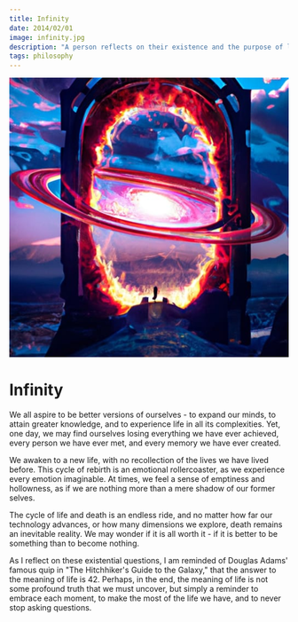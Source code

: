 ```yaml
---
title: Infinity
date: 2014/02/01
image: infinity.jpg
description: "A person reflects on their existence and the purpose of life. They question the worth of their experiences and achievements, as they believe they will ultimately be forgotten in the end. The protagonist grapples with the idea of never existing and wonders if it would be better to not have started existing at all. The search for meaning in life is a common theme throughout the story."
tags: philosophy
---
```


![infinity](/static/posts/infinity.jpg)

# Infinity

We all aspire to be better versions of ourselves - to expand our minds, to attain greater knowledge, and to experience life in all its complexities. Yet, one day, we may find ourselves losing everything we have ever achieved, every person we have ever met, and every memory we have ever created.

We awaken to a new life, with no recollection of the lives we have lived before. This cycle of rebirth is an emotional rollercoaster, as we experience every emotion imaginable. At times, we feel a sense of emptiness and hollowness, as if we are nothing more than a mere shadow of our former selves.

The cycle of life and death is an endless ride, and no matter how far our technology advances, or how many dimensions we explore, death remains an inevitable reality. We may wonder if it is all worth it - if it is better to be something than to become nothing.

As I reflect on these existential questions, I am reminded of Douglas Adams' famous quip in "The Hitchhiker's Guide to the Galaxy," that the answer to the meaning of life is 42. Perhaps, in the end, the meaning of life is not some profound truth that we must uncover, but simply a reminder to embrace each moment, to make the most of the life we have, and to never stop asking questions.